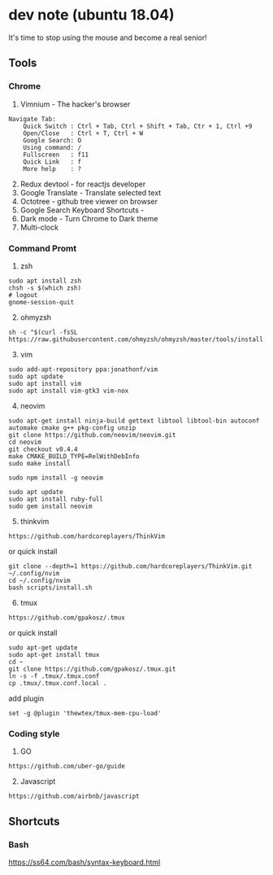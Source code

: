# dev note (ubuntu 18.04)
It's time to stop using the mouse and become a real senior!

## Tools

### Chrome
1. Vimnium - The hacker's browser
```
Navigate Tab: 
    Quick Switch : Ctrl + Tab, Ctrl + Shift + Tab, Ctr + 1, Ctrl +9
    Open/Close   : Ctrl + T, Ctrl + W
    Google Search: O
    Using command: /
    Fullscreen   : f11
    Quick Link   : f
    More help    : ?
```
2. Redux devtool - for reactjs developer
3. Google Translate - Translate selected text
4. Octotree - github tree viewer on browser
5. Google Search Keyboard Shortcuts - 
6. Dark mode - Turn Chrome to Dark theme
7. Multi-clock

### Command Promt
1. zsh
```
sudo apt install zsh
chsh -s $(which zsh)
# logout 
gnome-session-quit
```

2. ohmyzsh
```
sh -c "$(curl -fsSL https://raw.githubusercontent.com/ohmyzsh/ohmyzsh/master/tools/install.sh)"
```

3. vim
```
sudo add-apt-repository ppa:jonathonf/vim
sudo apt update
sudo apt install vim
sudo apt install vim-gtk3 vim-nox
```
4. neovim
```
sudo apt-get install ninja-build gettext libtool libtool-bin autoconf automake cmake g++ pkg-config unzip
git clone https://github.com/neovim/neovim.git
cd neovim
git checkout v0.4.4
make CMAKE_BUILD_TYPE=RelWithDebInfo
sudo make install

sudo npm install -g neovim

sudo apt update
sudo apt install ruby-full
sudo gem install neovim
```
5. thinkvim 
```
https://github.com/hardcoreplayers/ThinkVim
```
or quick install
```
git clone --depth=1 https://github.com/hardcoreplayers/ThinkVim.git ~/.config/nvim
cd ~/.config/nvim
bash scripts/install.sh
```
6. tmux
```
https://github.com/gpakosz/.tmux
```
or quick install
```
sudo apt-get update
sudo apt-get install tmux
cd ~
git clone https://github.com/gpakosz/.tmux.git
ln -s -f .tmux/.tmux.conf
cp .tmux/.tmux.conf.local .
```
add plugin
```
set -g @plugin 'thewtex/tmux-mem-cpu-load'
```

### Coding style
1. GO 
```
https://github.com/uber-go/guide
```

2. Javascript 
```
https://github.com/airbnb/javascript
```
## Shortcuts

### Bash
https://ss64.com/bash/syntax-keyboard.html
